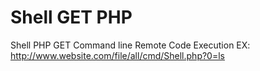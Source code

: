 # Shell GET PHP
Shell PHP GET Command line Remote Code Execution
EX: http://www.website.com/file/all/cmd/Shell.php?0=ls
